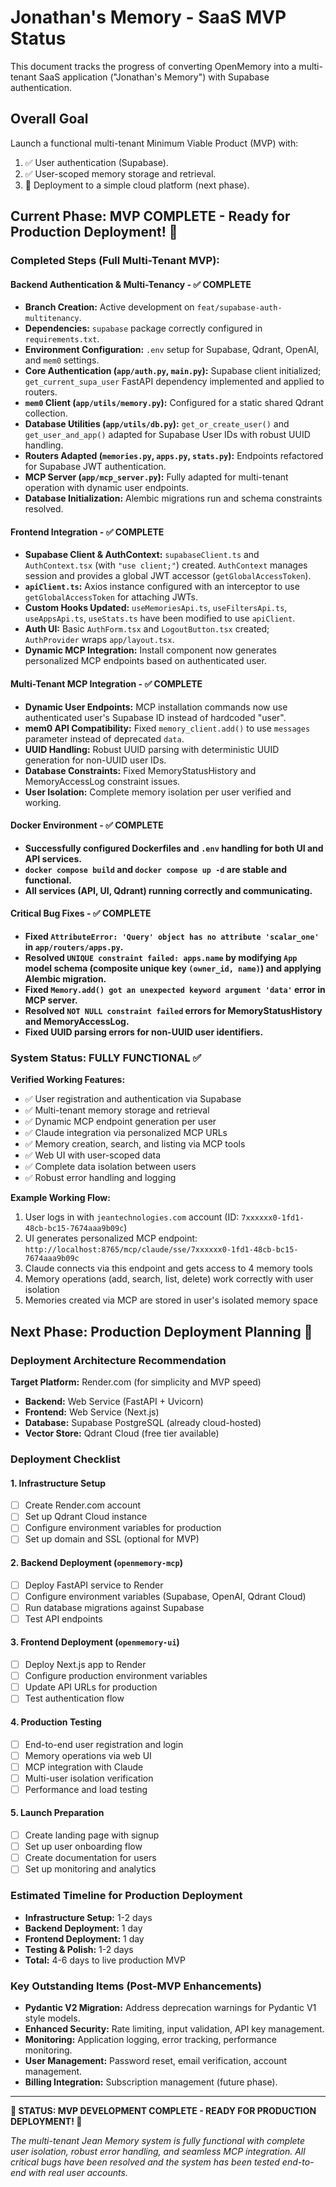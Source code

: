 # Jonathan's Memory - SaaS MVP Status

This document tracks the progress of converting OpenMemory into a multi-tenant SaaS application ("Jonathan's Memory") with Supabase authentication.

## Overall Goal
Launch a functional multi-tenant Minimum Viable Product (MVP) with:
1. ✅ User authentication (Supabase).
2. ✅ User-scoped memory storage and retrieval.
3. 🎯 Deployment to a simple cloud platform (next phase).

## Current Phase: MVP COMPLETE - Ready for Production Deployment! 🎉

### Completed Steps (Full Multi-Tenant MVP):

#### Backend Authentication & Multi-Tenancy - ✅ COMPLETE
*   **Branch Creation:** Active development on `feat/supabase-auth-multitenancy`.
*   **Dependencies:** `supabase` package correctly configured in `requirements.txt`.
*   **Environment Configuration:** `.env` setup for Supabase, Qdrant, OpenAI, and `mem0` settings.
*   **Core Authentication (`app/auth.py`, `main.py`):** Supabase client initialized; `get_current_supa_user` FastAPI dependency implemented and applied to routers.
*   **`mem0` Client (`app/utils/memory.py`):** Configured for a static shared Qdrant collection.
*   **Database Utilities (`app/utils/db.py`):** `get_or_create_user()` and `get_user_and_app()` adapted for Supabase User IDs with robust UUID handling.
*   **Routers Adapted (`memories.py`, `apps.py`, `stats.py`):** Endpoints refactored for Supabase JWT authentication.
*   **MCP Server (`app/mcp_server.py`):** Fully adapted for multi-tenant operation with dynamic user endpoints.
*   **Database Initialization:** Alembic migrations run and schema constraints resolved.

#### Frontend Integration - ✅ COMPLETE
*   **Supabase Client & AuthContext:** `supabaseClient.ts` and `AuthContext.tsx` (with `"use client;"`) created. `AuthContext` manages session and provides a global JWT accessor (`getGlobalAccessToken`).
*   **`apiClient.ts`:** Axios instance configured with an interceptor to use `getGlobalAccessToken` for attaching JWTs.
*   **Custom Hooks Updated:** `useMemoriesApi.ts`, `useFiltersApi.ts`, `useAppsApi.ts`, `useStats.ts` have been modified to use `apiClient`.
*   **Auth UI:** Basic `AuthForm.tsx` and `LogoutButton.tsx` created; `AuthProvider` wraps `app/layout.tsx`.
*   **Dynamic MCP Integration:** Install component now generates personalized MCP endpoints based on authenticated user.

#### Multi-Tenant MCP Integration - ✅ COMPLETE
*   **Dynamic User Endpoints:** MCP installation commands now use authenticated user's Supabase ID instead of hardcoded "user".
*   **mem0 API Compatibility:** Fixed `memory_client.add()` to use `messages` parameter instead of deprecated `data`.
*   **UUID Handling:** Robust UUID parsing with deterministic UUID generation for non-UUID user IDs.
*   **Database Constraints:** Fixed MemoryStatusHistory and MemoryAccessLog constraint issues.
*   **User Isolation:** Complete memory isolation per user verified and working.

#### Docker Environment - ✅ COMPLETE
*   **Successfully configured Dockerfiles and `.env` handling for both UI and API services.**
*   **`docker compose build` and `docker compose up -d` are stable and functional.**
*   **All services (API, UI, Qdrant) running correctly and communicating.**

#### Critical Bug Fixes - ✅ COMPLETE
*   **Fixed `AttributeError: 'Query' object has no attribute 'scalar_one'` in `app/routers/apps.py`.**
*   **Resolved `UNIQUE constraint failed: apps.name` by modifying `App` model schema (composite unique key `(owner_id, name)`) and applying Alembic migration.**
*   **Fixed `Memory.add() got an unexpected keyword argument 'data'` error in MCP server.**
*   **Resolved `NOT NULL constraint failed` errors for MemoryStatusHistory and MemoryAccessLog.**
*   **Fixed UUID parsing errors for non-UUID user identifiers.**

### System Status: FULLY FUNCTIONAL ✅

**Verified Working Features:**
*   ✅ User registration and authentication via Supabase
*   ✅ Multi-tenant memory storage and retrieval
*   ✅ Dynamic MCP endpoint generation per user
*   ✅ Claude integration via personalized MCP URLs
*   ✅ Memory creation, search, and listing via MCP tools
*   ✅ Web UI with user-scoped data
*   ✅ Complete data isolation between users
*   ✅ Robust error handling and logging

**Example Working Flow:**
1. User logs in with `jeantechnologies.com` account (ID: `7xxxxxx0-1fd1-48cb-bc15-7674aaa9b09c`)
2. UI generates personalized MCP endpoint: `http://localhost:8765/mcp/claude/sse/7xxxxxx0-1fd1-48cb-bc15-7674aaa9b09c`
3. Claude connects via this endpoint and gets access to 4 memory tools
4. Memory operations (add, search, list, delete) work correctly with user isolation
5. Memories created via MCP are stored in user's isolated memory space

## Next Phase: Production Deployment Planning 🚀

### Deployment Architecture Recommendation

**Target Platform:** Render.com (for simplicity and MVP speed)
- **Backend:** Web Service (FastAPI + Uvicorn)
- **Frontend:** Web Service (Next.js)
- **Database:** Supabase PostgreSQL (already cloud-hosted)
- **Vector Store:** Qdrant Cloud (free tier available)

### Deployment Checklist

#### 1. Infrastructure Setup
- [ ] Create Render.com account
- [ ] Set up Qdrant Cloud instance
- [ ] Configure environment variables for production
- [ ] Set up domain and SSL (optional for MVP)

#### 2. Backend Deployment (`openmemory-mcp`)
- [ ] Deploy FastAPI service to Render
- [ ] Configure environment variables (Supabase, OpenAI, Qdrant Cloud)
- [ ] Run database migrations against Supabase
- [ ] Test API endpoints

#### 3. Frontend Deployment (`openmemory-ui`)
- [ ] Deploy Next.js app to Render
- [ ] Configure production environment variables
- [ ] Update API URLs for production
- [ ] Test authentication flow

#### 4. Production Testing
- [ ] End-to-end user registration and login
- [ ] Memory operations via web UI
- [ ] MCP integration with Claude
- [ ] Multi-user isolation verification
- [ ] Performance and load testing

#### 5. Launch Preparation
- [ ] Create landing page with signup
- [ ] Set up user onboarding flow
- [ ] Create documentation for users
- [ ] Set up monitoring and analytics

### Estimated Timeline for Production Deployment
- **Infrastructure Setup:** 1-2 days
- **Backend Deployment:** 1 day
- **Frontend Deployment:** 1 day
- **Testing & Polish:** 1-2 days
- **Total:** 4-6 days to live production MVP

### Key Outstanding Items (Post-MVP Enhancements)
*   **Pydantic V2 Migration:** Address deprecation warnings for Pydantic V1 style models.
*   **Enhanced Security:** Rate limiting, input validation, API key management.
*   **Monitoring:** Application logging, error tracking, performance monitoring.
*   **User Management:** Password reset, email verification, account management.
*   **Billing Integration:** Subscription management (future phase).

---

**🎉 STATUS: MVP DEVELOPMENT COMPLETE - READY FOR PRODUCTION DEPLOYMENT! 🎉**

*The multi-tenant Jean Memory system is fully functional with complete user isolation, robust error handling, and seamless MCP integration. All critical bugs have been resolved and the system has been tested end-to-end with real user accounts.* 